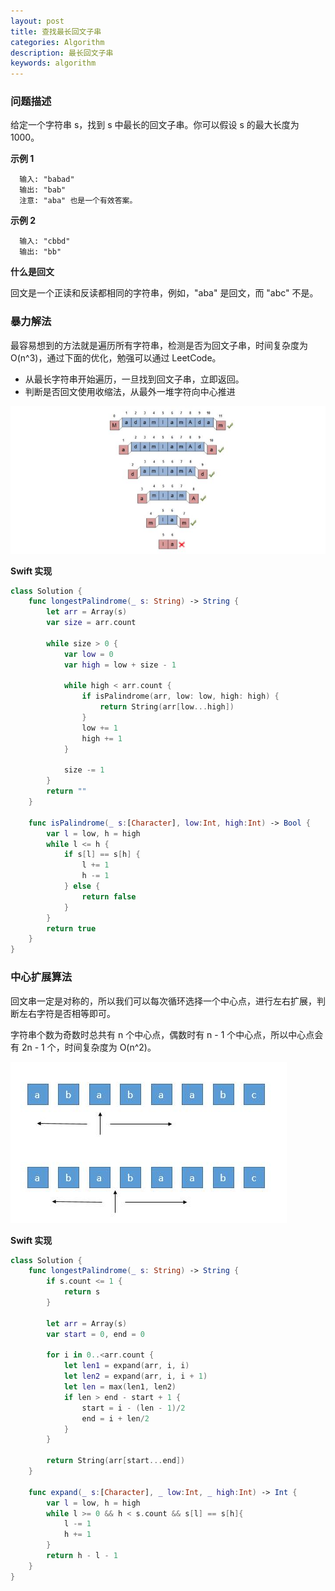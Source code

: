 ```yaml
---
layout: post
title: 查找最长回文子串
categories: Algorithm
description: 最长回文子串
keywords: algorithm
---
```


### 问题描述
给定一个字符串 s，找到 s 中最长的回文子串。你可以假设 s 的最大长度为 1000。

**示例 1**

```
  输入: "babad"
  输出: "bab"
  注意: "aba" 也是一个有效答案。 
  ```

**示例 2**
```
  输入: "cbbd"
  输出: "bb"
```

**什么是回文**

回文是一个正读和反读都相同的字符串，例如，"aba" 是回文，而 "abc" 不是。

### 暴力解法

最容易想到的方法就是遍历所有字符串，检测是否为回文子串，时间复杂度为 O(n^3)，通过下面的优化，勉强可以通过 LeetCode。
* 从最长字符串开始遍历，一旦找到回文子串，立即返回。
* 判断是否回文使用收缩法，从最外一堆字符向中心推进

![](/images/algorithm_shrink.jpg)

**Swift 实现**
```swift
class Solution {
    func longestPalindrome(_ s: String) -> String {
        let arr = Array(s)
        var size = arr.count
        
        while size > 0 {
            var low = 0
            var high = low + size - 1
            
            while high < arr.count {
                if isPalindrome(arr, low: low, high: high) {
                    return String(arr[low...high])
                }
                low += 1
                high += 1
            }
            
            size -= 1
        }
        return ""
    }
    
    func isPalindrome(_ s:[Character], low:Int, high:Int) -> Bool {
        var l = low, h = high
        while l <= h {
            if s[l] == s[h] {
                l += 1
                h -= 1
            } else {
                return false
            }
        }
        return true
    }
}
```

### 中心扩展算法

回文串一定是对称的，所以我们可以每次循环选择一个中心点，进行左右扩展，判断左右字符是否相等即可。

字符串个数为奇数时总共有 n 个中心点，偶数时有 n - 1 个中心点，所以中心点会有 2n - 1 个，时间复杂度为 O(n^2)。

![](/images/algorithm_expand.png)

**Swift 实现**

```swift
class Solution {
    func longestPalindrome(_ s: String) -> String {
        if s.count <= 1 {
            return s
        }
        
        let arr = Array(s)
        var start = 0, end = 0
        
        for i in 0..<arr.count {
            let len1 = expand(arr, i, i)
            let len2 = expand(arr, i, i + 1)
            let len = max(len1, len2)
            if len > end - start + 1 {
                start = i - (len - 1)/2
                end = i + len/2
            }
        }
    
        return String(arr[start...end])
    }
    
    func expand(_ s:[Character], _ low:Int, _ high:Int) -> Int {
        var l = low, h = high
        while l >= 0 && h < s.count && s[l] == s[h]{
            l -= 1
            h += 1
        }
        return h - l - 1
    }
}
```

